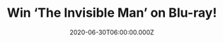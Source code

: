 ---
campaign-uuid: "c-ecde8291-e1c7-4fa6-b246-81cf757a47df"
type: "Competition"
category: "Entertainment"
date: "2020-06-30T06:00:00.000Z"
end-date: "2020-07-30T23:59:00.000Z"
disable-form: false
is_promoted: false
has_entry_page: true
title: "Win ‘The Invisible Man’ on Blu-ray!"
competition-description: "<p>Golden Globe & Emmy winner Elisabeth Moss stars in a\
  \ terrifying modern tale of obsession, inspired by Universal’s classic monster character:\
  \ ‘The Invisible Man’. We are giving away a copy of this genius film on Blu-ray\
  \ to a lucky member. A movie you should not miss. It has to be seen to be believed.</p>\n\
  <p>Click below for a chance to win.</p>\n"
hero-header: "Win ‘The Invisible Man’ on Blu-ray!"
terms-confirmation: "N/A"
banner-img: "https://assets.expresslyapp.com/asset-86e12dad-6410-45cc-bec6-30f85716a1ae.jpg"
logo-left-href: "aaa.nme.com"
logo-left-image: "https://assets.expresslyapp.com/asset-bde903c2-8148-4242-8c03-9723f5a8da0a.jpg"
logo-left-title: "nme aaa"
bg-image-hero: "https://assets.expresslyapp.com/asset-f26bbdba-27df-4e3d-822f-4553a33c787c.jpg"
bg-image-first: "https://assets.expresslyapp.com/asset-3d793def-903f-46ec-855e-dfc0cbddd74b.jpg"
section1-content: "<p>Trapped in a violent, controlling relationship with a wealthy\
  \ and brilliant scientist, Cecilia Kass (Moss) escapes in the dead of night and\
  \ disappears into hiding, aided by her sister, their childhood friend and his teenage\
  \ daughter. But when Cecilia’s abusive ex commits suicide and leaves her a generous\
  \ portion of his vast fortune, Cecilia suspects his death was a hoax. As a series\
  \ of eerie coincidences turns lethal, threatening the lives of those she loves,\
  \ Cecilia’s sanity begins to unravel as she desperately tries to prove that she\
  \ is being hunted by someone nobody can see.</p>\n"
entry-title: "Win ‘The Invisible Man’ on Blu-ray!"
entry-content: "<p>Enter the draw to win ‘The Invisible Man’ on Blu-ray by completing\
  \ the form below before 23:59 on the 30th of August 2020.</p>\n"
has-winner: false
prize-description: "‘The Invisible Man’ on Blu-ray!"
special-conditions: "Multiple entries are allowed up to one every day.\r\n\r\nThis\
  \ competition is also available on: https://club.expressly.io/competitions/invisible-man-blu-ray"
country-restrictions:
- "GB"
---
